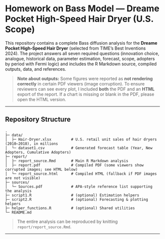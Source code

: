 # Homework on Bass Model — Dreame Pocket High‑Speed Hair Dryer (U.S. Scope)

This repository contains a complete Bass diffusion analysis for the **Dreame Pocket High‑Speed Hair Dryer** (selected from TIME’s Best Inventions 2024). The project answers all seven required questions (innovation choice, analogue, historical data, parameter estimation, forecast, scope, adopters by period with Fermi logic) and includes the R Markdown source, compiled outputs, data, and references.

> **Note about outputs:** Some figures were reported as **not rendering correctly** in certain PDF viewers (image corruption). To ensure reviewers can see every plot, I included **both** the PDF and an **HTML** export of the report. If a chart is missing or blank in the PDF, please open the HTML version.

---

## Repository Structure

```
.
├─ data/
│  ├─ Hair-Dryer.xlsx         # U.S. retail unit sales of hair dryers (2010–2018), in millions
│  └─ dataset1.csv            # Generated forecast table (Year, New Adopters, Cumulative Adopters)
├─ report/
│  ├─ report_source.Rmd       # Main R Markdown analysis
│  ├─ report.pdf              # Compiled PDF (some viewers show corrupted images; see HTML below)
│  └─ report_source.html      # Compiled HTML (fallback if PDF images are not visible)
├─ sources/
│  └─ Sources.pdf             # APA-style reference list supporting the analysis
├─ script1.R                  # (optional) Estimation helpers
├─ script2.R                  # (optional) Forecasting & plotting helpers
├─ helper_functions.R         # (optional) Shared utilities
└─ README.md
```

> The entire analysis can be reproduced by knitting `report/report_source.Rmd`.

---